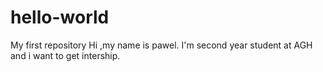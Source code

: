 # hello-world
My first repository
Hi ,my name is pawel. I'm second year student at AGH and i want to get intership.
